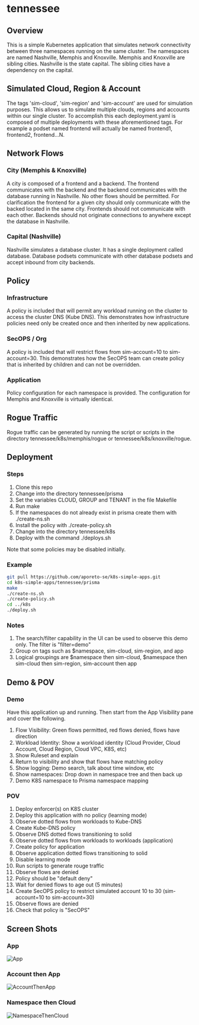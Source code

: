 # tennessee

## Overview
This is a simple Kubernetes application that simulates network connectivity between three namespaces running on the same cluster. The namespaces are named Nashville, Memphis and Knoxville. Memphis and Knoxville are sibling cities. Nashville is the state capital. The sibling cities have a dependency on the capital.

## Simulated Cloud, Region & Account
The tags 'sim-cloud', 'sim-region' and 'sim-account' are used for simulation purposes. This allows us to simulate multiple clouds, regions and accounts within our single cluster. To accomplish this each deployment.yaml is composed of multiple deployments with these aforementioned tags. For example a podset named frontend will actually be named frontend1, frontend2, frontend...N.

## Network Flows

### City (Memphis & Knoxville)
A city is composed of a frontend and a backend. The frontend communicates with the backend and the backend communicates with the database running in Nashville. No other flows should be permitted. For clarification the frontend for a given city should only communicate with the backed located in the same city. Frontends should not communicate with each other. Backends should not originate connections to anywhere except the database in Nashville.

### Capital (Nashville)
Nashville simulates a database cluster. It has a single deployment called database. Database podsets communicate with other database podsets and accept inbound from city backends.

## Policy

### Infrastructure
A policy is included that will permit any workload running on the cluster to access the cluster DNS (Kube DNS). This demonstrates how infrastructure policies need only be created once and then inherited by new applications.

### SecOPS / Org
A policy is included that will restrict flows from sim-account=10 to sim-account=30. This demonstrates how the SecOPS team can create policy that is inherited by children and can not be overridden.

### Application
Policy configuration for each namespace is provided. The configuration for Memphis and Knoxville is virtually identical.

## Rogue Traffic
Rogue traffic can be generated by running the script or scripts in the directory tennessee/k8s/memphis/rogue or tennessee/k8s/knoxville/rogue.

## Deployment

### Steps
1. Clone this repo
2. Change into the directory tennessee/prisma
3. Set the variables CLOUD, GROUP and TENANT in the file Makefile
4. Run make
5. If the namespaces do not already exist in prisma create them with ./create-ns.sh
6. Install the policy with ./create-policy.sh
7. Change into the directory tennessee/k8s
8. Deploy with the command ./deploys.sh

Note that some policies may be disabled initially.

### Example
```bash
git pull https://github.com/aporeto-se/k8s-simple-apps.git
cd k8s-simple-apps/tennessee/prisma
make
./create-ns.sh
./create-policy.sh
cd ../k8s
./deploy.sh
```

### Notes
1. The search/filter capability in the UI can be used to observe this demo only. The filter is "filter=demo"
2. Group on tags such as $namespace, sim-cloud, sim-region, and app
3. Logical groupings are $namespace then sim-cloud, $namespace then sim-cloud then sim-region, sim-account then app

## Demo & POV

### Demo
Have this application up and running. Then start from the App Visibility pane and cover the following.
1. Flow Visibility: Green flows permitted, red flows denied, flows have direction
2. Workload Identity: Show a workload identity (Cloud Provider, Cloud Account, Cloud Region, Cloud VPC, K8S, etc)
3. Show Ruleset and explain
4. Return to visibility and show that flows have matching policy
5. Show logging: Demo search, talk about time window, etc
6. Show namespaces: Drop down in namespace tree and then back up
7. Demo K8S namespace to Prisma namespace mapping

### POV
1. Deploy enforcer(s) on K8S cluster
2. Deploy this application with no policy (learning mode)
3. Observe dotted flows from workloads to Kube-DNS
4. Create Kube-DNS policy
5. Observe DNS dotted flows transitioning to solid
6. Observe dotted flows from workloads to workloads (application)
8. Create policy for application
9. Observe application dotted flows transitioning to solid
10. Disable learning mode
11. Run scripts to generate rouge traffic
12. Observe flows are denied
13. Policy should be "default deny"
14. Wait for denied flows to age out (5 minutes)
15. Create SecOPS policy to restrict simulated account 10 to 30 (sim-account=10 to sim-account=30)
16. Observe flows are denied
17. Check that policy is "SecOPS"

## Screen Shots

### App
![App](images/app.png)

### Account then App
![AccountThenApp](images/sim-account-then-app.png)

### Namespace then Cloud
![NamespaceThenCloud](images/namespace-then-sim-cloud.png)
